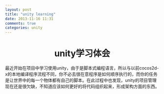 ```yaml
---
layout: post
title: "unity learning"
date: 2013-11-16 11:31
comments: true
categories: unity
---
```


<center><h1>unity学习体会</center>
  最近开始在项目中学习使用unity，由于是脚本式编程语言，所以与以前cocos2d-x的本地编译程序流程不同，你不必去很在意程序是如何顺序执行的，而你的任务是让世界中的每一个物体都有自己的脚本。在此过程中也发现，unity的项目管理现在还是很欠缺，不知道应该如何更好的将代码组织起来，形成架构方面的东西。